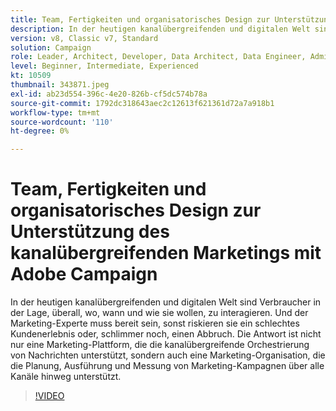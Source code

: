 ```yaml
---
title: Team, Fertigkeiten und organisatorisches Design zur Unterstützung des kanalübergreifenden Marketings mit Adobe Campaign
description: In der heutigen kanalübergreifenden und digitalen Welt sind Verbraucher in der Lage, überall, wo, wann und wie sie wollen, zu interagieren.
version: v8, Classic v7, Standard
solution: Campaign
role: Leader, Architect, Developer, Data Architect, Data Engineer, Admin, User
level: Beginner, Intermediate, Experienced
kt: 10509
thumbnail: 343871.jpeg
exl-id: ab23d554-396c-4e20-826b-cf5dc574b78a
source-git-commit: 1792dc318643aec2c12613f621361d72a7a918b1
workflow-type: tm+mt
source-wordcount: '110'
ht-degree: 0%

---
```


# Team, Fertigkeiten und organisatorisches Design zur Unterstützung des kanalübergreifenden Marketings mit Adobe Campaign

In der heutigen kanalübergreifenden und digitalen Welt sind Verbraucher in der Lage, überall, wo, wann und wie sie wollen, zu interagieren. Und der Marketing-Experte muss bereit sein, sonst riskieren sie ein schlechtes Kundenerlebnis oder, schlimmer noch, einen Abbruch. Die Antwort ist nicht nur eine Marketing-Plattform, die die kanalübergreifende Orchestrierung von Nachrichten unterstützt, sondern auch eine Marketing-Organisation, die die Planung, Ausführung und Messung von Marketing-Kampagnen über alle Kanäle hinweg unterstützt.

>[!VIDEO](https://video.tv.adobe.com/v/343871/?quality=12&learn=on)
